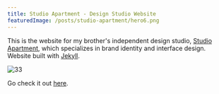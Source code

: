 ```yaml
---
title: Studio Apartment - Design Studio Website
featuredImage: /posts/studio-apartment/hero6.png
---
```


This is the website for my brother's independent design studio, [Studio Apartment](https://studioapt.co/), which specializes in brand identity and interface design. Website built with [Jekyll](https://jekyllrb.com/).

<img alt="33" src="/posts/studio-apartment/33.png" />

Go check it out [here](https://studioapt.co/).
